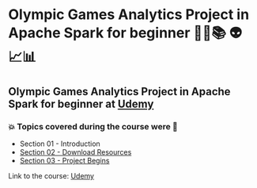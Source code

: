 # Olympic Games Analytics Project in Apache Spark for beginner 🧑‍💻📚 :alien: :chart_with_upwards_trend::bar_chart:
## Olympic Games Analytics Project in Apache Spark for beginner at [Udemy](https://www.udemy.com/course/olympic-games-analytics-project-in-apache-spark-for-beginner/)
### :boom: Topics covered during the course were :rocket:
- Section 01 - Introduction
- [Section 02 - Download Resources]()
- [Section 03 - Project Begins]()

Link to the course: [Udemy](https://www.udemy.com/course/olympic-games-analytics-project-in-apache-spark-for-beginner/)

